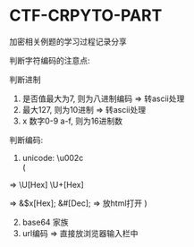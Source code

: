 # CTF-CRPYTO-PART
加密相关例题的学习过程记录分享

判断字符编码的注意点:

判断进制
1. 是否值最大为7, 则为八进制编码 => 转ascii处理
2. 最大127, 则为10进制 => 转ascii处理
3. x  数字0-9 a-f,  则为16进制数

判断编码:
1. unicode: \u002c    
(

=> \U[Hex]  \U+[Hex] 

=> &$x[Hex]; &#[Dec];  => 放html打开
)

2. base64 家族
3. url编码              => 直接放浏览器输入栏中
